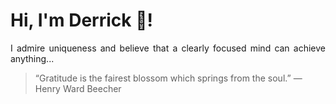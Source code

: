 # Hi, I'm Derrick 👋!
<p align="justify">I admire uniqueness and believe that a clearly focused mind can achieve anything...</p> 
<!-- #quote-start -->
<blockquote>&ldquo;Gratitude is the fairest blossom which springs from the soul.&rdquo; &mdash; <footer>Henry Ward Beecher</footer></blockquote>
<!-- #quote-end -->
